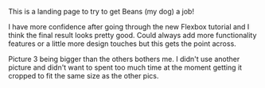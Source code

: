This is a landing page to try to get Beans (my dog) a job!

I have more confidence after going through the new Flexbox tutorial and I think the final result looks pretty good. Could always add more functionality features or a little more design touches but this gets the point across.

Picture 3 being bigger than the others bothers me. I didn't use another picture and didn't want to spent too much time at the moment getting it cropped to fit the same size as the other pics.